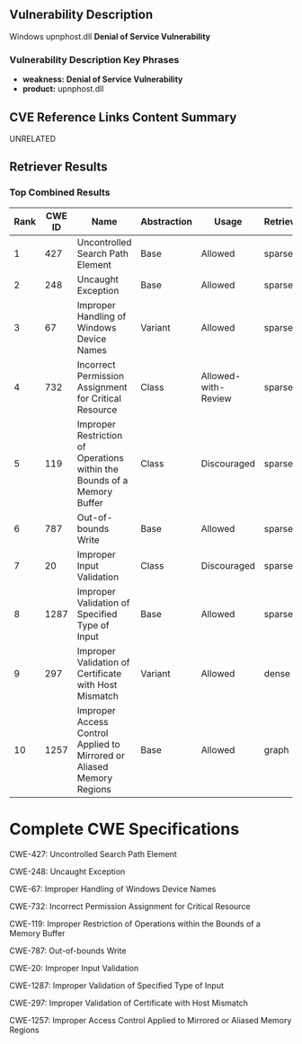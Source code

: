 ## Vulnerability Description
Windows upnphost.dll **Denial of Service Vulnerability**

### Vulnerability Description Key Phrases
- **weakness:** **Denial of Service Vulnerability**
- **product:** upnphost.dll

## CVE Reference Links Content Summary
UNRELATED

## Retriever Results

### Top Combined Results

| Rank | CWE ID | Name | Abstraction | Usage  | Retrievers | Individual Scores |
|------|--------|------|-------------|-------|------------|-------------------|
| 1 | 427 | Uncontrolled Search Path Element | Base | Allowed | sparse | 0.062 |
| 2 | 248 | Uncaught Exception | Base | Allowed | sparse | 0.061 |
| 3 | 67 | Improper Handling of Windows Device Names | Variant | Allowed | sparse | 0.059 |
| 4 | 732 | Incorrect Permission Assignment for Critical Resource | Class | Allowed-with-Review | sparse | 0.057 |
| 5 | 119 | Improper Restriction of Operations within the Bounds of a Memory Buffer | Class | Discouraged | sparse | 0.056 |
| 6 | 787 | Out-of-bounds Write | Base | Allowed | sparse | 0.055 |
| 7 | 20 | Improper Input Validation | Class | Discouraged | sparse | 0.055 |
| 8 | 1287 | Improper Validation of Specified Type of Input | Base | Allowed | sparse | 0.054 |
| 9 | 297 | Improper Validation of Certificate with Host Mismatch | Variant | Allowed | dense | 0.492 |
| 10 | 1257 | Improper Access Control Applied to Mirrored or Aliased Memory Regions | Base | Allowed | graph | 0.002 |



# Complete CWE Specifications

CWE-427: Uncontrolled Search Path Element

CWE-248: Uncaught Exception

CWE-67: Improper Handling of Windows Device Names

CWE-732: Incorrect Permission Assignment for Critical Resource

CWE-119: Improper Restriction of Operations within the Bounds of a Memory Buffer

CWE-787: Out-of-bounds Write

CWE-20: Improper Input Validation

CWE-1287: Improper Validation of Specified Type of Input

CWE-297: Improper Validation of Certificate with Host Mismatch

CWE-1257: Improper Access Control Applied to Mirrored or Aliased Memory Regions